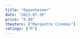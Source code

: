 ```yaml
---
title: "Oppenheimer"
date: "2023-07-30"
price: "9.00"
theaters: ["Marquette Cinemas"]
ratings: ["R"]
---
```

